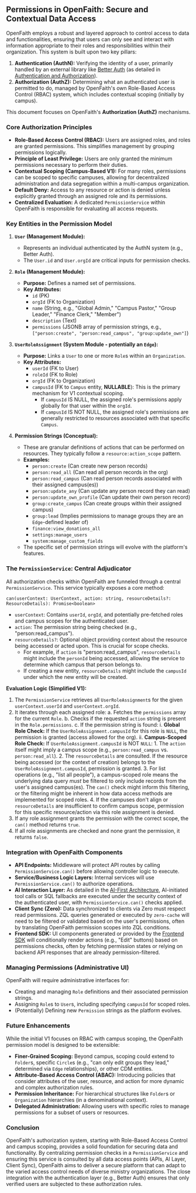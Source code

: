 ## Permissions in OpenFaith: Secure and Contextual Data Access

OpenFaith employs a robust and layered approach to control access to data and functionalities, ensuring that users can only see and interact with information appropriate to their roles and responsibilities within their organization. This system is built upon two key pillars:

1.  **Authentication (AuthN):** Verifying the identity of a user, primarily handled by an external library like [Better Auth](https://better-auth.com) (as detailed in [Authentication and Authorization](/docs/Authentication.md)).
2.  **Authorization (AuthZ):** Determining what an authenticated user is permitted to do, managed by OpenFaith's own Role-Based Access Control (RBAC) system, which includes contextual scoping (initially by campus).

This document focuses on OpenFaith's **Authorization (AuthZ)** mechanisms.

### Core Authorization Principles

- **Role-Based Access Control (RBAC):** Users are assigned roles, and roles are granted permissions. This simplifies management by grouping permissions logically.
- **Principle of Least Privilege:** Users are only granted the minimum permissions necessary to perform their duties.
- **Contextual Scoping (Campus-Based V1):** For many roles, permissions can be scoped to specific campuses, allowing for decentralized administration and data segregation within a multi-campus organization.
- **Default Deny:** Access to any resource or action is denied unless explicitly granted through an assigned role and its permissions.
- **Centralized Evaluation:** A dedicated `PermissionService` within OpenFaith is responsible for evaluating all access requests.

### Key Entities in the Permission Model

1.  **`User` (Management Module):**

    - Represents an individual authenticated by the AuthN system (e.g., Better Auth).
    - The `User.id` and `User.orgId` are critical inputs for permission checks.

2.  **`Role` (Management Module):**

    - **Purpose:** Defines a named set of permissions.
    - **Key Attributes:**
      - `id` (PK)
      - `orgId` (FK to Organization)
      - `name` (String, e.g., "Global Admin," "Campus Pastor," "Group Leader," "Finance Clerk," "Member")
      - `description` (Text)
      - `permissions` (JSONB array of permission strings, e.g., `["person:create", "person:read_campus", "group:update_own"]`)

3.  **`UserRoleAssignment` (System Module - potentially an `Edge`):**

    - **Purpose:** Links a `User` to one or more `Role`s within an `Organization`.
    - **Key Attributes:**
      - `userId` (FK to User)
      - `roleId` (FK to Role)
      - `orgId` (FK to Organization)
      - `campusId` (FK to `Campus` entity, **NULLABLE**): This is the primary mechanism for V1 contextual scoping.
        - If `campusId` IS NULL, the assigned role's permissions apply globally for that user within the `orgId`.
        - If `campusId` IS NOT NULL, the assigned role's permissions are generally restricted to resources associated with that specific `Campus`.

4.  **Permission Strings (Conceptual):**
    - These are granular definitions of actions that can be performed on resources. They typically follow a `resource:action_scope` pattern.
    - **Examples:**
      - `person:create` (Can create new person records)
      - `person:read_all` (Can read all person records in the org)
      - `person:read_campus` (Can read person records associated with their assigned campus(es))
      - `person:update_any` (Can update any person record they can read)
      - `person:update_own_profile` (Can update their own person record)
      - `group:create_campus` (Can create groups within their assigned campus)
      - `group:lead` (Implies permissions to manage groups they are an `Edge`-defined leader of)
      - `finance:view_donations_all`
      - `settings:manage_users`
      - `system:manage_custom_fields`
    - The specific set of permission strings will evolve with the platform's features.

### The `PermissionService`: Central Adjudicator

All authorization checks within OpenFaith are funneled through a central `PermissionService`. This service typically exposes a core method:

`can(userContext: UserContext, action: string, resourceDetails?: ResourceDetails): Promise<boolean>`

- `userContext`: Contains `userId`, `orgId`, and potentially pre-fetched roles and campus scopes for the authenticated user.
- `action`: The permission string being checked (e.g., "person:read_campus").
- `resourceDetails?`: Optional object providing context about the resource being accessed or acted upon. This is crucial for scope checks.
  - For example, if `action` is "person:read_campus", `resourceDetails` might include the `personId` being accessed, allowing the service to determine which campus that person belongs to.
  - If creating a new entity, `resourceDetails` might include the `campusId` under which the new entity will be created.

**Evaluation Logic (Simplified V1):**

1.  The `PermissionService` retrieves all `UserRoleAssignment`s for the given `userContext.userId` and `userContext.orgId`.
2.  It iterates through each assigned role:
    a. Fetches the `permissions` array for the current `Role`.
    b. Checks if the requested `action` string is present in the `Role.permissions`.
    c. If the permission string is found:
    i. **Global Role Check:** If the `UserRoleAssignment.campusId` for this role is `NULL`, the permission is granted (access allowed for the org).
    ii. **Campus-Scoped Role Check:** If `UserRoleAssignment.campusId` is NOT `NULL`: 1. The `action` itself might imply a campus scope (e.g., `person:read_campus` vs. `person:read_all`). 2. The `resourceDetails` are consulted. If the resource being accessed (or the context of creation) belongs to the `UserRoleAssignment.campusId`, permission is granted. 3. For list operations (e.g., "list all people"), a campus-scoped role means the underlying data query _must_ be filtered to only include records from the user's assigned campus(es). The `can()` check might inform this filtering, or the filtering might be inherent in how data access methods are implemented for scoped roles. 4. If the campuses don't align or `resourceDetails` are insufficient to confirm campus scope, permission for this specific resource/action via this role assignment is denied.
3.  If any role assignment grants the permission with the correct scope, the `can()` method returns `true`.
4.  If all role assignments are checked and none grant the permission, it returns `false`.

### Integration with OpenFaith Components

- **API Endpoints:** Middleware will protect API routes by calling `PermissionService.can()` before allowing controller logic to execute.
- **Service/Business Logic Layers:** Internal services will use `PermissionService.can()` to authorize operations.
- **AI Interaction Layer:** As detailed in the [AI-First Architecture](/docs/AIArch.md), AI-initiated tool calls or SQL fallbacks are executed under the security context of the authenticated user, with `PermissionService.can()` checks applied.
- **Client Sync (Zero):** Data synchronized to clients via Zero must respect read permissions. ZQL queries generated or executed by `zero-cache` will need to be filtered or validated based on the user's permissions, often by translating OpenFaith permission scopes into ZQL conditions.
- **Frontend SDK:** UI components generated or provided by the [Frontend SDK](/docs/FESdk.md) will conditionally render actions (e.g., "Edit" buttons) based on permissions checks, often by fetching permission states or relying on backend API responses that are already permission-filtered.

### Managing Permissions (Administrative UI)

OpenFaith will require administrative interfaces for:

- Creating and managing `Role` definitions and their associated permission strings.
- Assigning `Role`s to `User`s, including specifying `campusId` for scoped roles.
- (Potentially) Defining new `Permission` strings as the platform evolves.

### Future Enhancements

While the initial V1 focuses on RBAC with campus scoping, the OpenFaith permission model is designed to be extensible:

- **Finer-Grained Scoping:** Beyond campus, scoping could extend to `Folder`s, specific `Circle`s (e.g., "can only edit groups they lead," determined via `Edge` relationships), or other CDM entities.
- **Attribute-Based Access Control (ABAC):** Introducing policies that consider attributes of the user, resource, and action for more dynamic and complex authorization rules.
- **Permission Inheritance:** For hierarchical structures like `Folder`s or `Organization` hierarchies (in a denominational context).
- **Delegated Administration:** Allowing users with specific roles to manage permissions for a subset of users or resources.

### Conclusion

OpenFaith's authorization system, starting with Role-Based Access Control and campus scoping, provides a solid foundation for securing data and functionality. By centralizing permission checks in a `PermissionService` and ensuring this service is consulted by all data access points (APIs, AI Layer, Client Sync), OpenFaith aims to deliver a secure platform that can adapt to the varied access control needs of diverse ministry organizations. The close integration with the authentication layer (e.g., Better Auth) ensures that only verified users are subjected to these authorization rules.
